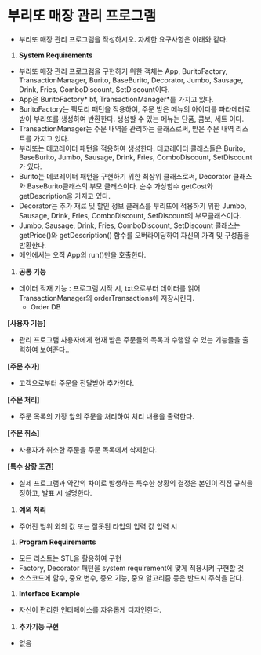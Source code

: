 # 부리또 매장 관리 프로그램

- 부리또 매장 관리 프로그램을 작성하시오. 자세한 요구사항은 아래와 같다.

1. **System Requirements**
- 부리또 매장 관리 프로그램을 구현하기 위한 객체는 App, BuritoFactory, TransactionManager, Burito, BaseBurito, Decorator, Jumbo, Sausage, Drink, Fries, ComboDiscount, SetDiscount이다.  
- App은 BuritoFactory* bf, TransactionManager*를 가지고 있다.  
- BuritoFactory는 팩토리 패턴을 적용하여, 주문 받은 메뉴의 아이디를 파라메터로 받아 부리또를 생성하여 반환한다.   생성할 수 있는 메뉴는 단품, 콤보, 세트 이다.  
- TransactionManager는 주문 내역을 관리하는 클래스로써, 받은 주문 내역 리스트를 가지고 있다.  
- 부리또는 데코레이터 패턴을 적용하여 생성한다. 데코레이터 클래스들은 Burito, BaseBurito, Jumbo, Sausage, Drink, Fries, ComboDiscount, SetDiscount가 있다.  
- Burito는 데코레이터 패턴을 구현하기 위한 최상위 클래스로써, Decorator 클래스와 BaseBurito클래스의 부모 클래스이다. 순수 가상함수 getCost와 getDescription을 가지고 있다.  
- Decorator는 추가 재료 및 할인 정보 클래스를 부리또에 적용하기 위한 Jumbo, Sausage, Drink, Fries, ComboDiscount, SetDiscount의 부모클래스이다.  
- Jumbo, Sausage, Drink, Fries, ComboDiscount, SetDiscount 클래스는 getPrice()와 getDescription() 함수를 오버라이딩하여 자신의 가격 및 구성품을 반환한다.  
- 메인에서는 오직 App의 run()만을 호출한다.  
1. **공통 기능**  
- 데이터 적재 기능 : 프로그램 시작 시, txt으로부터 데이터를 읽어 TransactionManager의 orderTransactions에 저장시킨다.  
    - Order DB

**[사용자 기능]**  

- 관리 프로그램 사용자에게 현재 받은 주문들의 목록과 수행할 수 있는 기능들을 출력하여 보여준다..

**[주문 추가]**  

- 고객으로부터 주문을 전달받아 추가한다.

**[주문 처리]**  

- 주문 목록의 가장 앞의 주문을 처리하여 처리 내용을 출력한다.

**[주문 취소]**  

- 사용자가 취소한 주문을 주문 목록에서 삭제한다.

**[특수 상황 조건]**  

- 실제 프로그램과 약간의 차이로 발생하는 특수한 상황의 결정은 본인이 직접 규칙을 정하고, 발표 시 설명한다.  
1. **예외 처리**  
- 주어진 범위 외의 값 또는 잘못된 타입의 입력 값 입력 시  
1. **Program Requirements**  
- 모든 리스트는 STL을 활용하여 구현  
- Factory, Decorator 패턴을 system requirement에 맞게 적용시켜 구현할 것  
- 소스코드에 함수, 중요 변수, 중요 기능, 중요 알고리즘 등은 반드시 주석을 단다.  
1. **Interface Example**  
- 자신이 편리한 인터페이스를 자유롭게 디자인한다.  
1. **추가기능 구현**  
- 없음  
